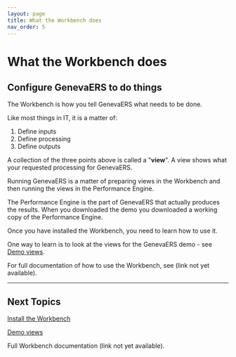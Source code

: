 ```yaml
---
layout: page
title: What the Workbench does
nav_order: 5
---
```

# What the Workbench does

## Configure GenevaERS to do things

The Workbench is how you tell GenevaERS what needs to be done.

Like most things in IT, it is a matter of:
1.  Define inputs
2.  Define processing
3.  Define outputs

A collection of the three points above is called a "**view**".  A view shows what your requested processing for GenevaERS.

Running GenevaERS is a matter of preparing views in the Workbench and then running the views in the Performance Engine. 

The Performance Engine is the part of GenevaERS that actually produces the results.  When you downloaded the demo you downloaded a working copy of the Performance Engine.

Once you have installed the Workbench, you need to learn how to use it.  

One way to learn is to look at the views for the GenevaERS demo - see [Demo views](DemoViews.md).

For full documentation of how to use the Workbench, see (link not yet available). 


-----

## Next Topics

[Install the Workbench](InstallWorkbench.md)

 [Demo views](DemoViews.md)

Full Workbench documentation (link not yet available).
